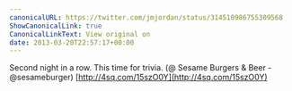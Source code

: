 ```yaml
---
canonicalURL: https://twitter.com/jmjordan/status/314510986755309568
ShowCanonicalLink: true
CanonicalLinkText: View original on
date: 2013-03-20T22:57:17+00:00
---
```

Second night in a row. This time for trivia. (@ Sesame Burgers &amp; Beer - @sesameburger) [http://4sq.com/15szO0Y](http://4sq.com/15szO0Y)